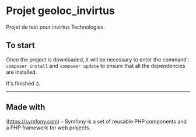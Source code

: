 # Projet geoloc_invirtus
Projet de test pour invirtus Technologies.


## To start

Once the project is downloaded, it will be necessary to enter the command :
```composer install```
and 
```composer update```
to ensure that all the dependencies are installed.

It's finished :).

-----------------

## Made with

(https://symfony.com) - Symfony is a set of reusable PHP components and a PHP framework for web projects.
